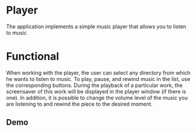 # Player
The application implements a simple music player that allows you to listen to music

# Functional
When working with the player, the user can select any directory from which he wants to listen to music. To play, pause, and rewind music in the list, use the corresponding buttons. During the playback of a particular work, the screensaver of this work will be displayed in the player window (if there is one). In addition, it is possible to change the volume level of the music you are listening to and rewind the piece to the desired moment.

## Demo